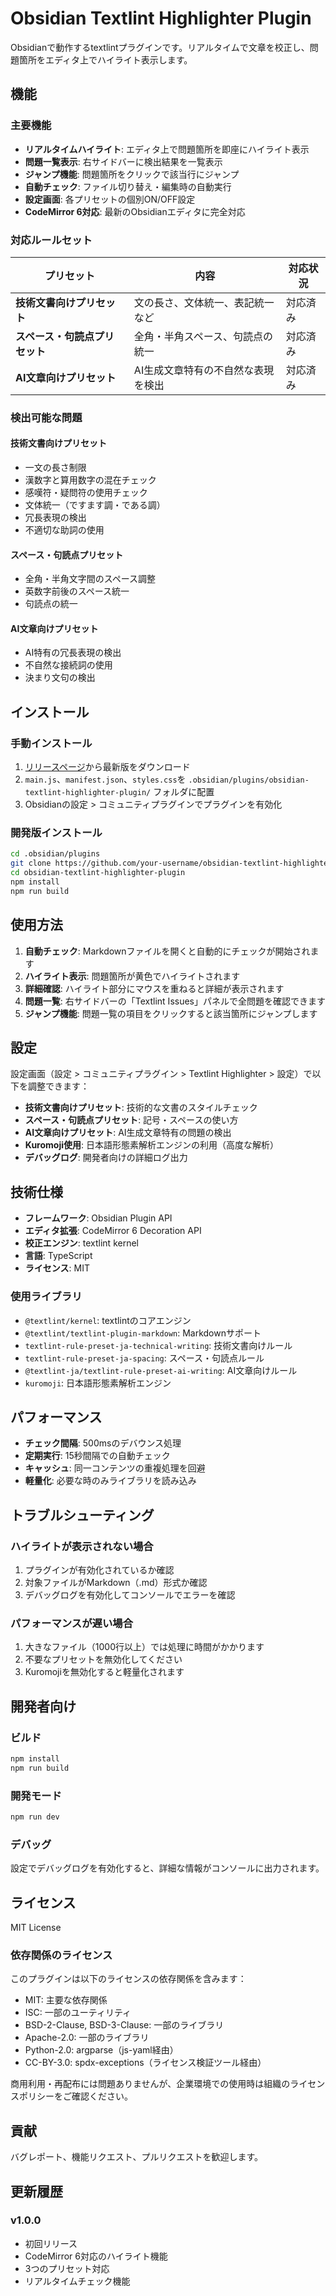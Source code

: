 # Obsidian Textlint Highlighter Plugin

Obsidianで動作するtextlintプラグインです。リアルタイムで文章を校正し、問題箇所をエディタ上でハイライト表示します。

## 機能

### 主要機能
- **リアルタイムハイライト**: エディタ上で問題箇所を即座にハイライト表示
- **問題一覧表示**: 右サイドバーに検出結果を一覧表示
- **ジャンプ機能**: 問題箇所をクリックで該当行にジャンプ
- **自動チェック**: ファイル切り替え・編集時の自動実行
- **設定画面**: 各プリセットの個別ON/OFF設定
- **CodeMirror 6対応**: 最新のObsidianエディタに完全対応

### 対応ルールセット

| プリセット | 内容 | 対応状況 |
|-----------|------|----------|
| **技術文書向けプリセット** | 文の長さ、文体統一、表記統一など | 対応済み |
| **スペース・句読点プリセット** | 全角・半角スペース、句読点の統一 | 対応済み |
| **AI文章向けプリセット** | AI生成文章特有の不自然な表現を検出 | 対応済み |

### 検出可能な問題

#### 技術文書向けプリセット
- 一文の長さ制限
- 漢数字と算用数字の混在チェック
- 感嘆符・疑問符の使用チェック
- 文体統一（ですます調・である調）
- 冗長表現の検出
- 不適切な助詞の使用

#### スペース・句読点プリセット  
- 全角・半角文字間のスペース調整
- 英数字前後のスペース統一
- 句読点の統一

#### AI文章向けプリセット
- AI特有の冗長表現の検出
- 不自然な接続詞の使用
- 決まり文句の検出

## インストール

### 手動インストール

1. [リリースページ](https://github.com/your-username/obsidian-textlint-highlighter-plugin/releases)から最新版をダウンロード
2. `main.js`、`manifest.json`、`styles.css`を `.obsidian/plugins/obsidian-textlint-highlighter-plugin/` フォルダに配置
3. Obsidianの設定 > コミュニティプラグインでプラグインを有効化

### 開発版インストール

```bash
cd .obsidian/plugins
git clone https://github.com/your-username/obsidian-textlint-highlighter-plugin.git
cd obsidian-textlint-highlighter-plugin
npm install
npm run build
```

## 使用方法

1. **自動チェック**: Markdownファイルを開くと自動的にチェックが開始されます
2. **ハイライト表示**: 問題箇所が黄色でハイライトされます
3. **詳細確認**: ハイライト部分にマウスを重ねると詳細が表示されます
4. **問題一覧**: 右サイドバーの「Textlint Issues」パネルで全問題を確認できます
5. **ジャンプ機能**: 問題一覧の項目をクリックすると該当箇所にジャンプします

## 設定

設定画面（設定 > コミュニティプラグイン > Textlint Highlighter > 設定）で以下を調整できます：

- **技術文書向けプリセット**: 技術的な文書のスタイルチェック
- **スペース・句読点プリセット**: 記号・スペースの使い方
- **AI文章向けプリセット**: AI生成文章特有の問題の検出
- **Kuromoji使用**: 日本語形態素解析エンジンの利用（高度な解析）
- **デバッグログ**: 開発者向けの詳細ログ出力

## 技術仕様

- **フレームワーク**: Obsidian Plugin API
- **エディタ拡張**: CodeMirror 6 Decoration API
- **校正エンジン**: textlint kernel
- **言語**: TypeScript
- **ライセンス**: MIT

### 使用ライブラリ

- `@textlint/kernel`: textlintのコアエンジン
- `@textlint/textlint-plugin-markdown`: Markdownサポート
- `textlint-rule-preset-ja-technical-writing`: 技術文書向けルール
- `textlint-rule-preset-ja-spacing`: スペース・句読点ルール
- `@textlint-ja/textlint-rule-preset-ai-writing`: AI文章向けルール
- `kuromoji`: 日本語形態素解析エンジン

## パフォーマンス

- **チェック間隔**: 500msのデバウンス処理
- **定期実行**: 15秒間隔での自動チェック
- **キャッシュ**: 同一コンテンツの重複処理を回避
- **軽量化**: 必要な時のみライブラリを読み込み

## トラブルシューティング

### ハイライトが表示されない場合
1. プラグインが有効化されているか確認
2. 対象ファイルがMarkdown（.md）形式か確認
3. デバッグログを有効化してコンソールでエラーを確認

### パフォーマンスが遅い場合
1. 大きなファイル（1000行以上）では処理に時間がかかります
2. 不要なプリセットを無効化してください
3. Kuromojiを無効化すると軽量化されます

## 開発者向け

### ビルド
```bash
npm install
npm run build
```

### 開発モード
```bash
npm run dev
```

### デバッグ
設定でデバッグログを有効化すると、詳細な情報がコンソールに出力されます。

## ライセンス

MIT License

### 依存関係のライセンス

このプラグインは以下のライセンスの依存関係を含みます：
- MIT: 主要な依存関係
- ISC: 一部のユーティリティ
- BSD-2-Clause, BSD-3-Clause: 一部のライブラリ
- Apache-2.0: 一部のライブラリ
- Python-2.0: argparse（js-yaml経由）
- CC-BY-3.0: spdx-exceptions（ライセンス検証ツール経由）

商用利用・再配布には問題ありませんが、企業環境での使用時は組織のライセンスポリシーをご確認ください。

## 貢献

バグレポート、機能リクエスト、プルリクエストを歓迎します。

## 更新履歴

### v1.0.0
- 初回リリース
- CodeMirror 6対応のハイライト機能
- 3つのプリセット対応
- リアルタイムチェック機能
